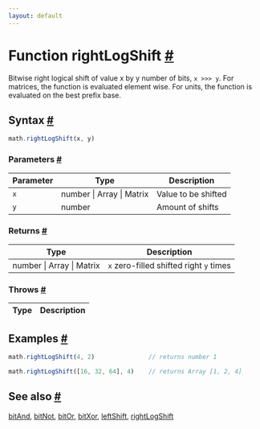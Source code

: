 ```yaml
---
layout: default
---
```


<!-- Note: This file is automatically generated from source code comments. Changes made in this file will be overridden. -->

<h1 id="function-rightlogshift">Function rightLogShift <a href="#function-rightlogshift" title="Permalink">#</a></h1>

Bitwise right logical shift of value x by y number of bits, `x >>> y`.
For matrices, the function is evaluated element wise.
For units, the function is evaluated on the best prefix base.


<h2 id="syntax">Syntax <a href="#syntax" title="Permalink">#</a></h2>

```js
math.rightLogShift(x, y)
```

<h3 id="parameters">Parameters <a href="#parameters" title="Permalink">#</a></h3>

Parameter | Type | Description
--------- | ---- | -----------
`x` | number &#124; Array &#124; Matrix | Value to be shifted
`y` | number | Amount of shifts

<h3 id="returns">Returns <a href="#returns" title="Permalink">#</a></h3>

Type | Description
---- | -----------
number &#124; Array &#124; Matrix | `x` zero-filled shifted right `y` times


<h3 id="throws">Throws <a href="#throws" title="Permalink">#</a></h3>

Type | Description
---- | -----------


<h2 id="examples">Examples <a href="#examples" title="Permalink">#</a></h2>

```js
math.rightLogShift(4, 2)               // returns number 1

math.rightLogShift([16, 32, 64], 4)    // returns Array [1, 2, 4]
```


<h2 id="see-also">See also <a href="#see-also" title="Permalink">#</a></h2>

[bitAnd](bitAnd.html),
[bitNot](bitNot.html),
[bitOr](bitOr.html),
[bitXor](bitXor.html),
[leftShift](leftShift.html),
[rightLogShift](rightLogShift.html)

